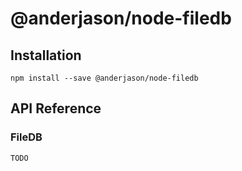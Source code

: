 # @anderjason/node-filedb

## Installation

`npm install --save @anderjason/node-filedb`

## API Reference

### FileDB

`TODO`
